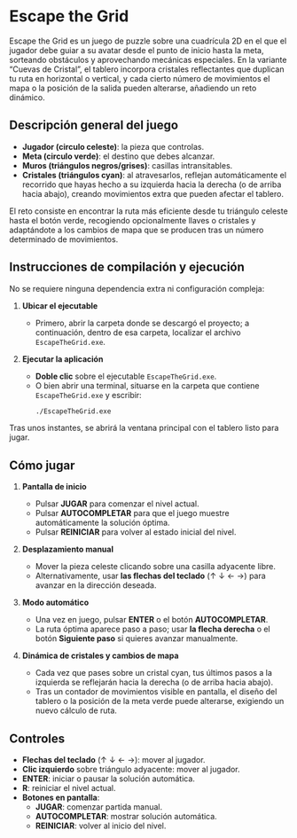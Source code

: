 # Escape the Grid

Escape the Grid es un juego de puzzle sobre una cuadrícula 2D en el que el jugador debe guiar a su avatar desde el punto de inicio hasta la meta, sorteando obstáculos y aprovechando mecánicas especiales. En la variante “Cuevas de Cristal”, el tablero incorpora cristales reflectantes que duplican tu ruta en horizontal o vertical, y cada cierto número de movimientos el mapa o la posición de la salida pueden alterarse, añadiendo un reto dinámico.

## Descripción general del juego

- **Jugador (circulo celeste)**: la pieza que controlas.  
- **Meta (circulo verde)**: el destino que debes alcanzar.  
- **Muros (triángulos negros/grises)**: casillas intransitables.  
- **Cristales (triángulos cyan)**: al atravesarlos, reflejan automáticamente el recorrido que hayas hecho a su izquierda hacia la derecha (o de arriba hacia abajo), creando movimientos extra que pueden afectar el tablero.

El reto consiste en encontrar la ruta más eficiente desde tu triángulo celeste hasta el botón verde, recogiendo opcionalmente llaves o cristales y adaptándote a los cambios de mapa que se producen tras un número determinado de movimientos.

## Instrucciones de compilación y ejecución

No se requiere ninguna dependencia extra ni configuración compleja:

1. **Ubicar el ejecutable**  
   - Primero, abrir la carpeta donde se descargó el proyecto; a continuación, dentro de esa carpeta, localizar el archivo `EscapeTheGrid.exe`.
     
3. **Ejecutar la aplicación**  
   - **Doble clic** sobre el ejecutable `EscapeTheGrid.exe`.  
   - O bien abrir una terminal, situarse en la carpeta que contiene `EscapeTheGrid.exe` y escribir:
     ```bash
     ./EscapeTheGrid.exe
     ```
  Tras unos instantes, se abrirá la ventana principal con el tablero listo para jugar.

## Cómo jugar

1. **Pantalla de inicio**  
   - Pulsar **JUGAR** para comenzar el nivel actual.  
   - Pulsar **AUTOCOMPLETAR** para que el juego muestre automáticamente la solución óptima.  
   - Pulsar **REINICIAR** para volver al estado inicial del nivel.

2. **Desplazamiento manual**  
   - Mover la pieza celeste clicando sobre una casilla adyacente libre.  
   - Alternativamente, usar **las flechas del teclado** (↑ ↓ ← →) para avanzar en la dirección deseada.

3. **Modo automático**  
   - Una vez en juego, pulsar **ENTER** o el botón **AUTOCOMPLETAR**.  
   - La ruta óptima aparece paso a paso; usar **la flecha derecha** o el botón **Siguiente paso** si quieres avanzar manualmente.

4. **Dinámica de cristales y cambios de mapa**  
   - Cada vez que pases sobre un cristal cyan, tus últimos pasos a la izquierda se reflejarán hacia la derecha (o de arriba hacia abajo).  
   - Tras un contador de movimientos visible en pantalla, el diseño del tablero o la posición de la meta verde puede alterarse, exigiendo un nuevo cálculo de ruta.

## Controles

- **Flechas del teclado** (↑ ↓ ← →): mover al jugador.  
- **Clic izquierdo** sobre triángulo adyacente: mover al jugador.  
- **ENTER**: iniciar o pausar la solución automática.  
- **R**: reiniciar el nivel actual.  
- **Botones en pantalla**:  
  - **JUGAR**: comenzar partida manual.  
  - **AUTOCOMPLETAR**: mostrar solución automática.  
  - **REINICIAR**: volver al inicio del nivel.

